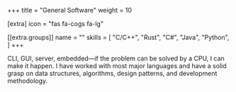 +++
title = "General Software"
weight = 10

[extra]
icon = "fas fa-cogs fa-lg"

[[extra.groups]]
name = ""
skills = [
    "C/C++",
    "Rust",
    "C#",
    "Java",
    "Python",
]
+++

CLI, GUI, server, embedded—if the problem can be solved by a CPU, I can make it happen. I have worked with most major languages and have a solid grasp on data structures, algorithms, design patterns, and development methodology.
